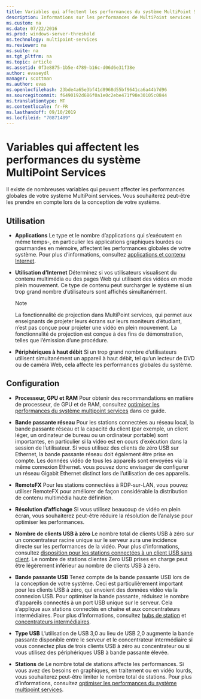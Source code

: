 ```yaml
---
title: Variables qui affectent les performances du système MultiPoint Services
description: Informations sur les performances de MultiPoint services
ms.custom: na
ms.date: 07/22/2016
ms.prod: windows-server-threshold
ms.technology: multipoint-services
ms.reviewer: na
ms.suite: na
ms.tgt_pltfrm: na
ms.topic: article
ms.assetid: 0f3e8875-1b5e-4789-b16c-d06d6e31f38e
author: evaseydl
manager: scottman
ms.author: evas
ms.openlocfilehash: 23bde4a65e3bf41d8968d55bf9641ca6a44b7d96
ms.sourcegitcommit: f6490192d686f0a1e0c2ebe471f98e30105c0844
ms.translationtype: MT
ms.contentlocale: fr-FR
ms.lasthandoff: 09/10/2019
ms.locfileid: "70871489"
---
```

# <a name="variables-affecting-multipoint-services-system-performance"></a>Variables qui affectent les performances du système MultiPoint Services
Il existe de nombreuses variables qui peuvent affecter les performances globales de votre système MultiPoint services. Vous souhaiterez peut-être les prendre en compte lors de la conception de votre système.  
  
## <a name="usage"></a>Utilisation  
  
-   **Applications** Le type et le nombre d’applications qui s’exécutent en même temps\-, en particulier les applications graphiques lourdes ou gourmandes en mémoire, affectent les performances globales de votre système. Pour plus d’informations, consultez [applications et contenu Internet](hardware-and-performance-recommendations.md#applications-and-internet-content).  
  
-   **Utilisation d’Internet** Déterminez si vos utilisateurs visualisent du contenu multimédia ou des pages Web qui utilisent des vidéos en mode plein mouvement. Ce type de contenu peut surcharger le système si un trop grand nombre d’utilisateurs sont affichés simultanément.  
  
    > [!NOTE]  
    > La fonctionnalité de projection dans MultiPoint services, qui permet aux enseignants de projeter leurs écrans sur leurs moniteurs d’étudiant, n’est pas conçue pour projeter une vidéo en plein mouvement. La fonctionnalité de projection est conçue à des fins de démonstration, telles que l’émission d’une procédure.  
  
-   **Périphériques à haut débit** Si un trop grand nombre d’utilisateurs utilisent simultanément un appareil à haut débit, tel qu’un lecteur de DVD ou de caméra Web, cela affecte les performances globales du système.  
  
## <a name="configuration"></a>Configuration  
  
-   **Processeur, GPU et RAM** Pour obtenir des recommandations en matière de processeur, de GPU et de RAM, consultez [optimiser les performances du système multipoint services](hardware-and-performance-recommendations.md#optimize-multipoint-services-system-performance) dans ce guide.  
-   **Bande passante réseau** Pour les stations connectées au réseau local, la bande passante réseau et la capacité du client (par exemple, un client léger, un ordinateur de bureau ou un ordinateur portable) sont importantes, en particulier si la vidéo est en cours d’exécution dans la session de l’utilisateur. Si vous utilisez des clients de zéro USB sur Ethernet, la bande passante réseau doit également être prise en compte. Les données vidéo de tous les appareils sont envoyées via la même connexion Ethernet. vous pouvez donc envisager de configurer un réseau Gigabit Ethernet distinct lors de l’utilisation de ces appareils.  
-   **RemoteFX** Pour les stations connectées à RDP-sur-LAN, vous pouvez utiliser RemoteFX pour améliorer de façon considérable la distribution de contenu multimédia haute définition.  
-   **Résolution d’affichage** Si vous utilisez beaucoup de vidéo en plein écran, vous souhaiterez peut-être réduire la résolution de l’analyse pour optimiser les performances.  
-   **Nombre de clients USB à zéro** Le nombre total de clients USB à zéro sur un concentrateur racine unique sur le serveur aura une incidence directe sur les performances de la vidéo. Pour plus d’informations, consultez [disposition pour les stations connectées à un client USB sans client](MultiPoint-services-Site-Planning.md#layout-for-usb-zero-client-connected-stations). Le nombre de stations clientes Zero USB prises en charge peut être légèrement inférieur au nombre de clients USB à zéro.  
-   **Bande passante USB** Tenez compte de la bande passante USB lors de la conception de votre système.  Ceci est particulièrement important pour les clients USB à zéro, qui envoient des données vidéo via la connexion USB. Pour optimiser la bande passante, réduisez le nombre d’appareils connectés à un port USB unique sur le serveur. Cela s’applique aux stations connectés en chaîne et aux concentrateurs intermédiaires. Pour plus d’informations, consultez [hubs de station](MultiPoint-services-Site-Planning.md#station-hubs) et [concentrateurs intermédiaires](MultiPoint-services-Site-Planning.md#intermediate-hubs).  
  
-   **Type USB** L’utilisation de USB 3,0 au lieu de USB 2,0 augmente la bande passante disponible entre le serveur et le concentrateur intermédiaire si vous connectez plus de trois clients USB à zéro au concentrateur ou si vous utilisez des périphériques USB à bande passante élevée.  
  
-   **Stations** de Le nombre total de stations affecte les performances. Si vous avez des besoins en graphiques, en traitement ou en vidéo lourds, vous souhaiterez peut-être limiter le nombre total de stations. Pour plus d’informations, consultez [optimiser les performances du système multipoint services](hardware-and-performance-recommendations.md#optimize-multipoint-services-system-performance).